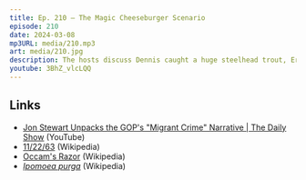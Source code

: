 ```yaml
---
title: Ep. 210 – The Magic Cheeseburger Scenario
episode: 210
date: 2024-03-08
mp3URL: media/210.mp3
art: media/210.jpg
description: The hosts discuss Dennis caught a huge steelhead trout, Erik's flight to Prague got canceled, Super Tuesday, Biden doesn't fill anyone with enthusiasm,  a magic cheeseburger could kill both nominees, the JFK assassination, a guy replaced the radiator in a 1936 Cadillac, Dennis went to jail, and Dennis's hitchhiking history, and John The Conqueror Root.
youtube: 3BhZ_vlcLQQ
---
```


## Links

- [Jon Stewart Unpacks the GOP's "Migrant Crime" Narrative | The Daily Show](https://www.youtube.com/watch?v=sWOys51THP0) (YouTube)
- [11/22/63](https://en.wikipedia.org/wiki/11/22/63) (Wikipedia)
- [Occam's Razor](https://en.wikipedia.org/wiki/Occam%27s_razor) (Wikipedia)
- _[Ipomoea purga](https://en.wikipedia.org/wiki/Ipomoea_purga)_ (Wikipedia)
